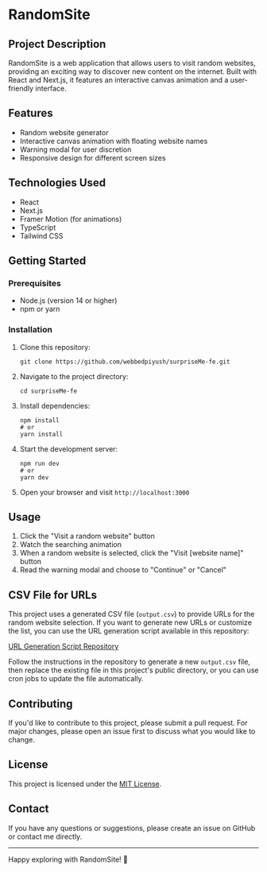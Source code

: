 # RandomSite

## Project Description

RandomSite is a web application that allows users to visit random websites, providing an exciting way to discover new content on the internet. Built with React and Next.js, it features an interactive canvas animation and a user-friendly interface.

## Features

- Random website generator
- Interactive canvas animation with floating website names
- Warning modal for user discretion
- Responsive design for different screen sizes

## Technologies Used

- React
- Next.js
- Framer Motion (for animations)
- TypeScript
- Tailwind CSS

## Getting Started

### Prerequisites

- Node.js (version 14 or higher)
- npm or yarn

### Installation

1. Clone this repository:
   ```
   git clone https://github.com/webbedpiyush/surpriseMe-fe.git
   ```

2. Navigate to the project directory:
   ```
   cd surpriseMe-fe
   ```

3. Install dependencies:
   ```
   npm install
   # or
   yarn install
   ```

4. Start the development server:
   ```
   npm run dev
   # or
   yarn dev
   ```

5. Open your browser and visit `http://localhost:3000`

## Usage

1. Click the "Visit a random website" button
2. Watch the searching animation
3. When a random website is selected, click the "Visit [website name]" button
4. Read the warning modal and choose to "Continue" or "Cancel"

## CSV File for URLs

This project uses a generated CSV file (`output.csv`) to provide URLs for the random website selection. If you want to generate new URLs or customize the list, you can use the URL generation script available in this repository:

[URL Generation Script Repository](https://github.com/webbedpiyush/surpriseMe-be)

Follow the instructions in the repository to generate a new `output.csv` file, then replace the existing file in this project's public directory, or you can use cron jobs to update the file automatically.

## Contributing

If you'd like to contribute to this project, please submit a pull request. For major changes, please open an issue first to discuss what you would like to change.

## License

This project is licensed under the [MIT License](https://opensource.org/licenses/MIT).

## Contact

If you have any questions or suggestions, please create an issue on GitHub or contact me directly.

---

Happy exploring with RandomSite! 🚀
